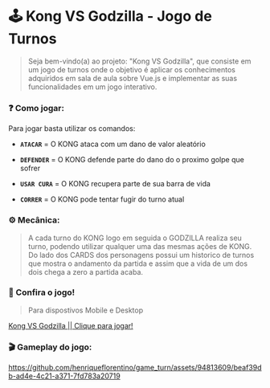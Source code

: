 # 🕹️ Kong VS Godzilla - Jogo de Turnos
>Seja bem-vindo(a) ao projeto: "Kong VS Godzilla", que consiste em um jogo de turnos onde o objetivo é aplicar os conhecimentos adquiridos em sala de aula sobre Vue.js e implementar as suas funcionalidades em um jogo interativo.

### ❓ Como jogar:

Para jogar basta utilizar os comandos:

* **` ATACAR `** = O KONG ataca com um dano de valor aleatório

* **` DEFENDER `** = O KONG defende parte do dano do o proximo golpe que sofrer

* **` USAR CURA `** = O KONG recupera parte de sua barra de vida

* **` CORRER `** = O KONG pode tentar fugir do turno atual

### ⚙️ Mecânica:

>A cada turno do KONG logo em seguida o GODZILLA realiza seu turno, podendo utilizar qualquer uma das mesmas ações de KONG. Do lado dos CARDS dos personagens possui um historico de turnos que mostra o andamento da partida e assim que a vida de um dos dois chega a zero a partida acaba.

### 👾 Confira o jogo!
> Para dispostivos Mobile e Desktop

[Kong VS Godzilla || Clique para jogar!](https://kongvsgodzilla.netlify.app/)


### 🎬 Gameplay do jogo:

https://github.com/henriqueflorentino/game_turn/assets/94813609/beaf39db-ad4e-4c21-a371-7fd783a20719


